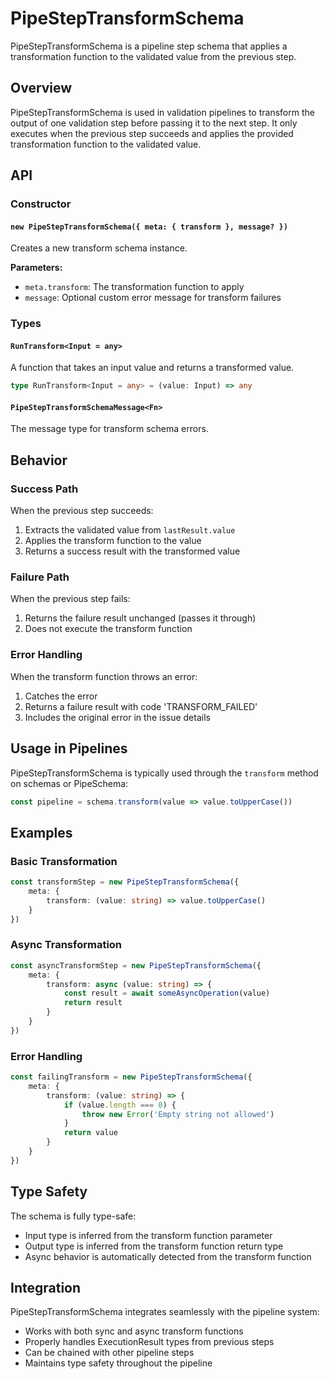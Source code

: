 # PipeStepTransformSchema

PipeStepTransformSchema is a pipeline step schema that applies a transformation function to the validated value from the previous step.

## Overview

PipeStepTransformSchema is used in validation pipelines to transform the output of one validation step before passing it to the next step. It only executes when the previous step succeeds and applies the provided transformation function to the validated value.

## API

### Constructor

#### `new PipeStepTransformSchema({ meta: { transform }, message? })`

Creates a new transform schema instance.

**Parameters:**
- `meta.transform`: The transformation function to apply
- `message`: Optional custom error message for transform failures

### Types

#### `RunTransform<Input = any>`

A function that takes an input value and returns a transformed value.

```typescript
type RunTransform<Input = any> = (value: Input) => any
```

#### `PipeStepTransformSchemaMessage<Fn>`

The message type for transform schema errors.

## Behavior

### Success Path

When the previous step succeeds:
1. Extracts the validated value from `lastResult.value`
2. Applies the transform function to the value
3. Returns a success result with the transformed value

### Failure Path

When the previous step fails:
1. Returns the failure result unchanged (passes it through)
2. Does not execute the transform function

### Error Handling

When the transform function throws an error:
1. Catches the error
2. Returns a failure result with code 'TRANSFORM_FAILED'
3. Includes the original error in the issue details

## Usage in Pipelines

PipeStepTransformSchema is typically used through the `transform` method on schemas or PipeSchema:

```typescript
const pipeline = schema.transform(value => value.toUpperCase())
```

## Examples

### Basic Transformation

```typescript
const transformStep = new PipeStepTransformSchema({
	meta: {
		transform: (value: string) => value.toUpperCase()
	}
})
```

### Async Transformation

```typescript
const asyncTransformStep = new PipeStepTransformSchema({
	meta: {
		transform: async (value: string) => {
			const result = await someAsyncOperation(value)
			return result
		}
	}
})
```

### Error Handling

```typescript
const failingTransform = new PipeStepTransformSchema({
	meta: {
		transform: (value: string) => {
			if (value.length === 0) {
				throw new Error('Empty string not allowed')
			}
			return value
		}
	}
})
```

## Type Safety

The schema is fully type-safe:
- Input type is inferred from the transform function parameter
- Output type is inferred from the transform function return type
- Async behavior is automatically detected from the transform function

## Integration

PipeStepTransformSchema integrates seamlessly with the pipeline system:
- Works with both sync and async transform functions
- Properly handles ExecutionResult types from previous steps
- Can be chained with other pipeline steps
- Maintains type safety throughout the pipeline
